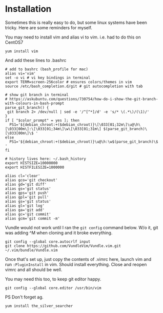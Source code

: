 Installation
=======

Sometimes this is really easy to do, but some linux systems have been tricky.  Here are some reminders for myself.

You may need to install vim and alias vi to vim.  i.e. had to do this on CentOS7

```
yum install vim
```

And add these lines to .bashrc

```
# add to bashrc (bash_profile for mac)
alias vi='vim'
set -o vi # vi key bindings in terminal
export TERM=screen-256color # ensures colors/themes in vim
source /etc/bash_completion.d/git # git autocompletion with tab

# show git branch in terminal
# https://askubuntu.com/questions/730754/how-do-i-show-the-git-branch-with-colours-in-bash-prompt
parse_git_branch() {
 git branch 2> /dev/null | sed -e '/^[^*]/d' -e 's/* \(.*\)/(\1)/'
}
if [ "$color_prompt" = yes ]; then
  PS1='${debian_chroot:+($debian_chroot)}\[\033[01;32m\]\u@\h\[\033[00m\]:\[\033[01;34m\]\w\[\033[01;31m\] $(parse_git_branch)\[\033[00m\]\$ '
else
  PS1='${debian_chroot:+($debian_chroot)}\u@\h:\w$(parse_git_branch)\$ '
fi

# history lives here: ~/.bash_history
export HISTSIZE=10000000
export HISTFILESIZE=1000000

alias cl='clear'
alias gco='git checkout'
alias gd='git diff'
alias gs='git status'
alias gps='git push'
alias gpl='git pull'
alias gs='git status'
alias gl='git log'
alias ga='git add'
alias gc='git commit'
alias gcm='git commit -m'
```

Vundle would not work until I ran the `git config` command below. W/o it, git was adding ^M when cloning and it broke everything.

```
git config --global core.autocrlf input
git clone https://github.com/VundleVim/Vundle.vim.git ~/.vim/bundle/Vundle.vim

```

Once that's set up, just copy the contents of .vimrc here, launch vim and run `:PluginInstall` in vim.  Should install everything.  Close and reopen vimrc and all should be well.

You may need this too, to keep git editor happy.

```
git config --global core.editor /usr/bin/vim
```

PS Don't forget ag.

```
yum install the_silver_searcher
```
